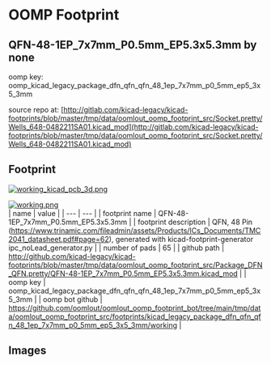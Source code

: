 # OOMP Footprint  
## QFN-48-1EP_7x7mm_P0.5mm_EP5.3x5.3mm  by none  
  
oomp key: oomp_kicad_legacy_package_dfn_qfn_qfn_48_1ep_7x7mm_p0_5mm_ep5_3x5_3mm  
  
source repo at: [http://gitlab.com/kicad-legacy/kicad-footprints/blob/master/tmp/data/oomlout_oomp_footprint_src/Socket.pretty/Wells_648-0482211SA01.kicad_mod](http://gitlab.com/kicad-legacy/kicad-footprints/blob/master/tmp/data/oomlout_oomp_footprint_src/Socket.pretty/Wells_648-0482211SA01.kicad_mod)  
## Footprint  
  
[![working_kicad_pcb_3d.png](working_kicad_pcb_3d_600.png)](working_kicad_pcb_3d.png)  
  
[![working.png](working_600.png)](working.png)  
| name | value | 
| --- | --- | 
| footprint name | QFN-48-1EP_7x7mm_P0.5mm_EP5.3x5.3mm | 
| footprint description | QFN, 48 Pin (https://www.trinamic.com/fileadmin/assets/Products/ICs_Documents/TMC2041_datasheet.pdf#page=62), generated with kicad-footprint-generator ipc_noLead_generator.py | 
| number of pads | 65 | 
| github path | http://github.com/kicad-legacy/kicad-footprints/blob/master/tmp/data/oomlout_oomp_footprint_src/Package_DFN_QFN.pretty/QFN-48-1EP_7x7mm_P0.5mm_EP5.3x5.3mm.kicad_mod | 
| oomp key | oomp_kicad_legacy_package_dfn_qfn_qfn_48_1ep_7x7mm_p0_5mm_ep5_3x5_3mm | 
| oomp bot github | https://github.com/oomlout/oomlout_oomp_footprint_bot/tree/main/tmp/data/oomlout_oomp_footprint_src/footprints/kicad_legacy_package_dfn_qfn_qfn_48_1ep_7x7mm_p0_5mm_ep5_3x5_3mm/working | 
## Images  
